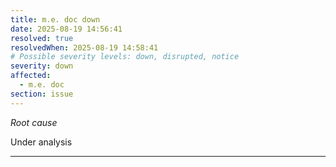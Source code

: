 ```yaml
---
title: m.e. doc down
date: 2025-08-19 14:56:41
resolved: true
resolvedWhen: 2025-08-19 14:58:41
# Possible severity levels: down, disrupted, notice
severity: down
affected:
  - m.e. doc
section: issue
---
```


*Root cause*

Under analysis

---


